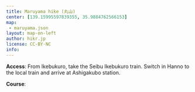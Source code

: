 ```yaml
---
title: Maruyama hike (丸山)
center: [139.15995597839355, 35.9884762566153]
map: 
 - maruyama.json
layout: map-on-left
author: hikr.jp
license: CC-BY-NC
info: 
---
```


**Access**:
From Ikebukuro, take the Seibu Ikebukuro train. Switch in Hanno to the local train and arrive at Ashigakubo station.

**Course**:


